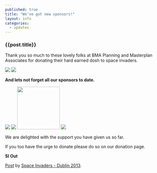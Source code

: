 ```yaml
---
published: true
title: "We've got new sponsors!"
layout: info
categories: 
  - updates
---
```


### {{post.title}}

Thank you so much to these lovely folks at BMA Planning and Masterplan Associates for donating their hard earned dosh to space invaders.

<img class="featurette-image-spons img-rounded" src="{{site.baseurl}}/media/masterplan.png" style="max-height:100px;">
<img class="featurette-image-spons img-rounded" src="{{site.baseurl}}/media/bma-planning.png" style="max-height:100px;">

**And lets not forget all our sponsors to date.**

<img class="featurette-image-spons img-rounded" src="http://www.dublincity.ie/Pages/Welcome/defaultpagecontent/images/ShortLogo.png" style="max-height:250px;">
<img class="featurette-image-spons img-rounded" src="{{site.baseurl}}/img/arc_logo.png" style="max-height:140px;">
<img class="featurette-image-spons img-rounded" src="{{site.baseurl}}/img/ipi-logo.png" style="height:140px;">
<img class="featurette-image-spons img-rounded" src="{{site.baseurl}}/img/rtpi_irl.png" style="max-height:100px;">

We are delighted with the support you have given us so far.

If you too have the urge to donate please do so on our donation page.

**SI Out**

<div id="fb-root"></div> <script>(function(d, s, id) { var js, fjs = d.getElementsByTagName(s)[0]; if (d.getElementById(id)) return; js = d.createElement(s); js.id = id; js.src = "//connect.facebook.net/en_GB/all.js#xfbml=1"; fjs.parentNode.insertBefore(js, fjs); }(document, 'script', 'facebook-jssdk'));</script>
<div class="fb-post" data-href="https://www.facebook.com/spaceinvadersdublin2013/posts/512031185545981" data-width="550"><div class="fb-xfbml-parse-ignore"><a href="https://www.facebook.com/spaceinvadersdublin2013/posts/512031185545981">Post</a> by <a href="https://www.facebook.com/spaceinvadersdublin2013">Space Invaders - Dublin 2013</a>.</div></div>